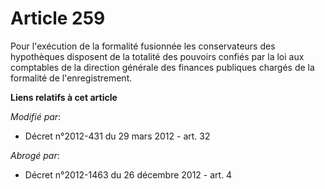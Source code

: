 # Article 259

Pour l'exécution de la formalité fusionnée les conservateurs des hypothèques disposent de la totalité des pouvoirs confiés
par la loi aux  comptables de la direction générale des finances publiques chargés de la formalité de l'enregistrement.

**Liens relatifs à cet article**

_Modifié par_:

  - Décret n°2012-431  du 29 mars 2012 - art. 32

_Abrogé par_:

  - Décret n°2012-1463 du 26 décembre 2012 - art. 4
